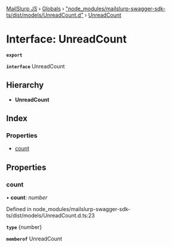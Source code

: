 [MailSlurp JS](../README.md) › [Globals](../globals.md) › ["node_modules/mailslurp-swagger-sdk-ts/dist/models/UnreadCount.d"](../modules/_node_modules_mailslurp_swagger_sdk_ts_dist_models_unreadcount_d_.md) › [UnreadCount](_node_modules_mailslurp_swagger_sdk_ts_dist_models_unreadcount_d_.unreadcount.md)

# Interface: UnreadCount

**`export`** 

**`interface`** UnreadCount

## Hierarchy

* **UnreadCount**

## Index

### Properties

* [count](_node_modules_mailslurp_swagger_sdk_ts_dist_models_unreadcount_d_.unreadcount.md#count)

## Properties

###  count

• **count**: *number*

Defined in node_modules/mailslurp-swagger-sdk-ts/dist/models/UnreadCount.d.ts:23

**`type`** {number}

**`memberof`** UnreadCount
